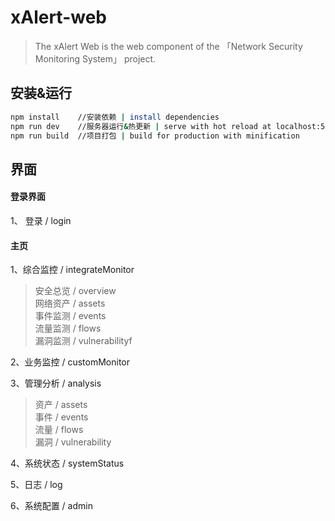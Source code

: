 # xAlert-web

> The xAlert Web is the web component of the 「Network Security Monitoring System」 project.

## 安装&运行

``` bash
npm install    //安装依赖 | install dependencies
npm run dev    //服务器运行&热更新 | serve with hot reload at localhost:5000
npm run build  //项目打包 | build for production with minification
```

## 界面

#### 登录界面
1、 登录 / login
#### 主页
1、综合监控	 / integrateMonitor
>  安全总览 / overview<br>
	网络资产 / assets<br>
	事件监测 / events<br>
	流量监测 / flows<br>
	漏洞监测 / vulnerabilityf

2、业务监控 / customMonitor

3、管理分析 / analysis
> 资产 / assets<br>
  事件 / events<br>
  流量 / flows<br>
  漏洞 / vulnerability<br>

4、系统状态 / systemStatus

5、日志 / log

6、系统配置 / admin


